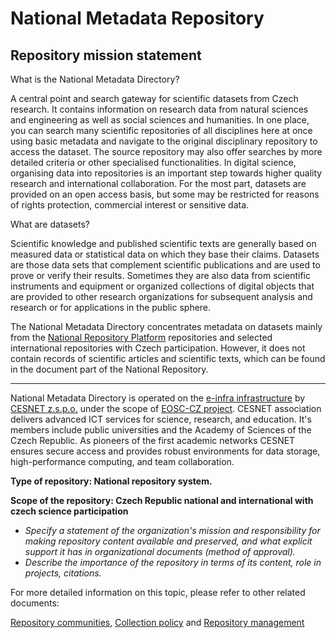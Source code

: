 # National Metadata Repository

## Repository mission statement

What is the National Metadata Directory? 

A central point and search gateway for scientific datasets from Czech research. It contains information on research data from natural sciences and engineering as well as social sciences and humanities. In one place, you can search many scientific repositories of all disciplines here at once using basic metadata and navigate to the original disciplinary repository to access the dataset. The source repository may also offer searches by more detailed criteria or other specialised functionalities. In digital science, organising data into repositories is an important step towards higher quality research and international collaboration. For the most part, datasets are provided on an open access basis, but some may be restricted for reasons of rights protection, commercial interest or sensitive data. 

What are datasets? 

Scientific knowledge and published scientific texts are generally based on measured data or statistical data on which they base their claims. Datasets are those data sets that complement scientific publications and are used to prove or verify their results. Sometimes they are also data from scientific instruments and equipment or organized collections of digital objects that are provided to other research organizations for subsequent analysis and research or for applications in the public sphere. 

The National Metadata Directory concentrates metadata on datasets mainly from the [National Repository Platform](https://docs.nrp.eosc.cz/en/docs/overview) repositories and selected international repositories with Czech participation. However, it does not contain records of scientific articles and scientific texts, which can be found in the document part of the National Repository. 

---
National Metadata Directory is operated on the [e-infra infrastructure](https://www.e-infra.cz/en) by [CESNET z.s.p.o.](https://www.cesnet.cz/en) under the scope of [EOSC-CZ project](https://www.eosc.cz/en/projects/european-open-science-cloud-czech-republic-ips-eosc-cz). CESNET association delivers advanced ICT services for science, research, and education. It's members include public universities and the Academy of Sciences of the Czech Republic. As pioneers of the first academic networks CESNET ensures secure access and provides robust environments for data storage, high-performance computing, and team collaboration. 

**Type of repository: National repository system.**

**Scope of the repository: Czech Republic national and international with czech science participation**

- *Specify a statement of the organization's mission and responsibility for making repository content available and preserved, and what explicit support it has in organizational documents (method of approval).*
- *Describe the importance of the repository in terms of its content, role in projects, citations.*


For more detailed information on this topic, please refer to other related documents:

[Repository communities](../guides/repository-communities.md), [Collection policy](collection-policy.md) and [Repository management](repository-management.md)
